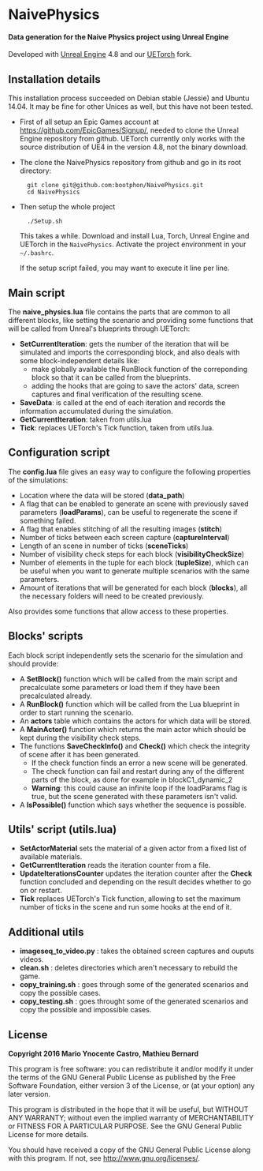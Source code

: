 # NaivePhysics
#### Data generation for the Naive Physics project using Unreal Engine

Developed
with
[Unreal Engine](https://www.unrealengine.com/what-is-unreal-engine-4)
4.8 and our [UETorch](https://github.com/marioyc/UETorch) fork.

## Installation details

This installation process succeeded on Debian stable (Jessie) and
Ubuntu 14.04. It may be fine for other Unices as well, but this have
not been tested.

* First of all setup an Epic Games account at
  https://github.com/EpicGames/Signup/, needed to clone the Unreal
  Engine repository from github. UETorch currently only works with the
  source distribution of UE4 in the version 4.8, not the binary
  download.

* The clone the NaivePhysics repository from github and go in its root
  directory:

        git clone git@github.com:bootphon/NaivePhysics.git
        cd NaivePhysics

* Then setup the whole project

        ./Setup.sh

  This takes a while. Download and install Lua, Torch, Unreal Engine
  and UETorch in the `NaivePhysics`. Activate the project environment
  in your `~/.bashrc`.

  If the setup script failed, you may want to execute it line per line.


## Main script

The **naive_physics.lua** file contains the parts that are common to
all different blocks, like setting the scenario and providing some
functions that will be called from Unreal's blueprints through
UETorch:

* **SetCurrentIteration**: gets the number of the iteration that will
  be simulated and imports the corresponding block, and also deals
  with some block-independent details like:
  * make globally available the RunBlock function of the correponding
    block so that it can be called from the blueprints.
  * adding the hooks that are going to save the actors' data, screen
    captures and final verification of the resulting scene.
* **SaveData**: is called at the end of each iteration and records the
  information accumulated during the simulation.
* **GetCurrentIteration**: taken from utils.lua
* **Tick**: replaces UETorch's Tick function, taken from utils.lua.


## Configuration script

The **config.lua** file gives an easy way to configure the following
properties of the simulations:

* Location where the data will be stored (**data_path**)
* A flag that can be enabled to generate an scene with previously
  saved parameters (**loadParams**), can be useful to regenerate the
  scene if something failed.
* A flag that enables stitching of all the resulting images
  (**stitch**)
* Number of ticks between each screen capture (**captureInterval**)
* Length of an scene in number of ticks (**sceneTicks**)
* Number of visibility check steps for each block
  (**visibilityCheckSize**)
* Number of elements in the tuple for each block (**tupleSize**),
  which can be useful when you want to generate multiple scenarios
  with the same parameters.
* Amount of iterations that will be generated for each block
  (**blocks**), all the necessary folders will need to be created
  previously.

Also provides some functions that allow access to these properties.


## Blocks' scripts

Each block script independently sets the scenario for the simulation and should provide:

* A **SetBlock()** function which will be called from the main script
  and precalculate some parameters or load them if they have been
  precalculated already.
* A **RunBlock()** function which will be called from the Lua
  blueprint in order to start running the scenario.
* An **actors** table which contains the actors for which data will be
  stored.
* A **MainActor()** function which returns the main actor which should
  be kept during the visibility check steps.
* The functions **SaveCheckInfo()** and **Check()** which check the
  integrity of scene after it has been generated.
  * If the check function finds an error a new scene will be generated.
  * The check function can fail and restart during any of the
    different parts of the block, as done for example in
    blockC1_dynamic_2
  * **Warning**: this could cause an infinite loop if the loadParams
    flag is true, but the scene generated with these parameters isn't
    valid.
* A **IsPossible()** function which says whether the sequence is
  possible.


## Utils' script (**utils.lua**)

* **SetActorMaterial** sets the material of a given actor from a fixed
  list of available materials.
* **GetCurrentIteration** reads the iteration counter from a file.
* **UpdateIterationsCounter** updates the iteration counter after the
  **Check** function concluded and depending on the result decides
  whether to go on or restart.
* **Tick** replaces UETorch's Tick function, allowing to set the
  maximum number of ticks in the scene and run some hooks at the end
  of it.

## Additional utils

* **imageseq_to_video.py** : takes the obtained screen captures and
  ouputs videos.
* **clean.sh** : deletes directories which aren't necessary to rebuild
  the game.
* **copy_training.sh** : goes through some of the generated scenarios
  and copy the possible cases.
* **copy_testing.sh** : goes throught some of the generated scenarios
  and copy the possible and impossible cases.


## License

**Copyright 2016 Mario Ynocente Castro, Mathieu Bernard**


This program is free software: you can redistribute it and/or modify
it under the terms of the GNU General Public License as published by
the Free Software Foundation, either version 3 of the License, or
(at your option) any later version.

This program is distributed in the hope that it will be useful,
but WITHOUT ANY WARRANTY; without even the implied warranty of
MERCHANTABILITY or FITNESS FOR A PARTICULAR PURPOSE.  See the
GNU General Public License for more details.

You should have received a copy of the GNU General Public License
along with this program. If not, see <http://www.gnu.org/licenses/>.
